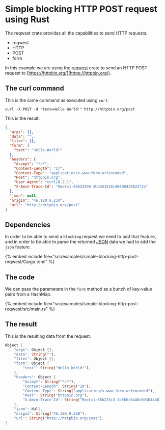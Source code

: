 # Simple blocking HTTP POST request using Rust

The reqwest crate provides all the capabilities to send HTTP requests.

- reqwest
- HTTP
- POST
- form

In this example we are using the [reqwest](https://crates.io/crates/reqwest) crate to send an HTTP POST request to [https://httpbin.org/](https://httpbin.org/).


## The curl command


This is the same command as executed using `curl`.

```
curl -X POST -d "text=Hello World!" http://httpbin.org/post
```

This is the result:

```json
{
  "args": {},
  "data": "",
  "files": {},
  "form": {
    "text": "Hello World!"
  },
  "headers": {
    "Accept": "*/*",
    "Content-Length": "17",
    "Content-Type": "application/x-www-form-urlencoded",
    "Host": "httpbin.org",
    "User-Agent": "curl/8.2.1",
    "X-Amzn-Trace-Id": "Root=1-65b22590-3ba351816c46408426023f1b"
  },
  "json": null,
  "origin": "46.120.9.250",
  "url": "http://httpbin.org/post"
}
```


## Dependencies

In order to be able to send a `blocking` request we need to add that feature, and in order to be able to parse the returned [JSON](/json) data we had to add the `json` feature.

{% embed include file="src/examples/simple-blocking-http-post-reqwest/Cargo.toml" %}


## The code

We can pass the parameters in the `form` method as a bunch of key-value pairs from a HashMap.

{% embed include file="src/examples/simple-blocking-http-post-reqwest/src/main.rs" %}

## The result

This is the resulting data from the request.

```rust
Object {
    "args": Object {},
    "data": String(""),
    "files": Object {},
    "form": Object {
        "text": String("Hello World!"),
    },
    "headers": Object {
        "Accept": String("*/*"),
        "Content-Length": String("19"),
        "Content-Type": String("application/x-www-form-urlencoded"),
        "Host": String("httpbin.org"),
        "X-Amzn-Trace-Id": String("Root=1-65b225c3-1cfb5c6440c0d3014b818197"),
    },
    "json": Null,
    "origin": String("46.120.9.250"),
    "url": String("http://httpbin.org/post"),
}
```
